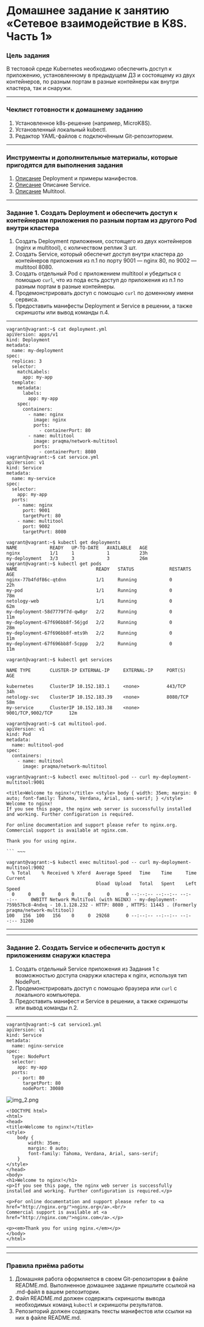 # Домашнее задание к занятию «Сетевое взаимодействие в K8S. Часть 1»

### Цель задания

В тестовой среде Kubernetes необходимо обеспечить доступ к приложению, установленному в предыдущем ДЗ и состоящему из двух контейнеров, по разным портам в разные контейнеры как внутри кластера, так и снаружи.

------

### Чеклист готовности к домашнему заданию

1. Установленное k8s-решение (например, MicroK8S).
2. Установленный локальный kubectl.
3. Редактор YAML-файлов с подключённым Git-репозиторием.

------

### Инструменты и дополнительные материалы, которые пригодятся для выполнения задания

1. [Описание](https://kubernetes.io/docs/concepts/workloads/controllers/deployment/) Deployment и примеры манифестов.
2. [Описание](https://kubernetes.io/docs/concepts/services-networking/service/) Описание Service.
3. [Описание](https://github.com/wbitt/Network-MultiTool) Multitool.

------

### Задание 1. Создать Deployment и обеспечить доступ к контейнерам приложения по разным портам из другого Pod внутри кластера

1. Создать Deployment приложения, состоящего из двух контейнеров (nginx и multitool), с количеством реплик 3 шт.
2. Создать Service, который обеспечит доступ внутри кластера до контейнеров приложения из п.1 по порту 9001 — nginx 80, по 9002 — multitool 8080.
3. Создать отдельный Pod с приложением multitool и убедиться с помощью `curl`, что из пода есть доступ до приложения из п.1 по разным портам в разные контейнеры.
4. Продемонстрировать доступ с помощью `curl` по доменному имени сервиса.
5. Предоставить манифесты Deployment и Service в решении, а также скриншоты или вывод команды п.4.
---
```commandline
vagrant@vagrant:~$ cat deployment.yml
apiVersion: apps/v1
kind: Deployment
metadata:
  name: my-deployment
spec:
  replicas: 3
  selector:
    matchLabels:
      app: my-app
  template:
    metadata:
      labels:
        app: my-app
    spec:
      containers:
        - name: nginx
          image: nginx
          ports:
            - containerPort: 80
        - name: multitool
          image: praqma/network-multitool
          ports:
            - containerPort: 8080
vagrant@vagrant:~$ cat service.yml
apiVersion: v1
kind: Service
metadata:
  name: my-service
spec:
  selector:
    app: my-app
  ports:
    - name: nginx
      port: 9001
      targetPort: 80
    - name: multitool
      port: 9002
      targetPort: 8080
```

```
vagrant@vagrant:~$ kubectl get deployments
NAME            READY   UP-TO-DATE   AVAILABLE   AGE
nginx           1/1     1            1           23h
my-deployment   3/3     3            3           26m
vagrant@vagrant:~$ kubectl get pods
NAME                             READY   STATUS             RESTARTS       AGE
nginx-77b4fdf86c-qtdnn           1/1     Running            0              22h
my-pod                           1/1     Running            0              78m
netology-web                     1/1     Running            0              62m
my-deployment-58d7779f7d-qw8gr   2/2     Running            0              11m 
my-deployment-67f696bb8f-56jgd   2/2     Running            0              28m
my-deployment-67f696bb8f-mts9h   2/2     Running            0              11m
my-deployment-67f696bb8f-5cppp   2/2     Running            0              11m

```

```
vagrant@vagrant:~$ kubectl get services

NAME TYPE       CLUSTER-IP EXTERNAL-IP     EXTERNAL-IP     PORT(S)                AGE

kubernetes      ClusterIP 10.152.183.1     <none>          443/TCP                34h
netology-svc    ClusterIP 10.152.183.39    <none>          8080/TCP               58m
my-service      ClusterIP 10.152.183.38    <none>          9001/TCP,9002/TCP      12m
```

```commandline
vagrant@vagrant:~$ cat multitool-pod.
apiVersion: v1
kind: Pod
metadata:
  name: multitool-pod
spec:
  containers:
    - name: multitool
      image: praqma/network-multitool
```
```commandline
vagrant@vagrant:~$ kubectl exec multitool-pod -- curl my-deployment-multitool:9001

<title>Welcome to nginx!</title> <style> body { width: 35em; margin: 0 auto; font-family: Tahoma, Verdana, Arial, sans-serif; } </style>
Welcome to nginx!
If you see this page, the nginx web server is successfully installed and working. Further configuration is required.

For online documentation and support please refer to nginx.org.
Commercial support is available at nginx.com.

Thank you for using nginx.

``` ~~~
```

```commandline
vagrant@vagrant:~$ kubectl exec multitool-pod -- curl my-deployment-multitool:9002
  % Total    % Received % Xferd  Average Speed   Time    Time     Time  Current
                                 Dload  Upload   Total   Spent    Left  Speed
  0     0    0     0    0     0      0      0 --:--:-- --:--:-- --:--:--     0WBITT Network MultiTool (with NGINX) - my-deployment-759b57bc8-4ndxq - 10.1.128.232 - HTTP: 8080 , HTTPS: 11443 . (Formerly praqma/network-multitool)
100   156  100   156    0     0  29268      0 --:--:-- --:--:-- --:--:-- 31200
```


---
------

### Задание 2. Создать Service и обеспечить доступ к приложениям снаружи кластера

1. Создать отдельный Service приложения из Задания 1 с возможностью доступа снаружи кластера к nginx, используя тип NodePort.
2. Продемонстрировать доступ с помощью браузера или `curl` с локального компьютера.
3. Предоставить манифест и Service в решении, а также скриншоты или вывод команды п.2.

---
```commandline
vagrant@vagrant:~$ cat service1.yml
apiVersion: v1
kind: Service
metadata:
  name: nginx-service
spec:
  type: NodePort
  selector:
    app: my-app
  ports:
    - port: 80
      targetPort: 80
      nodePort: 30080
```
![img_2.png](img_2.png)

```commandline
<!DOCTYPE html>
<html>
<head>
<title>Welcome to nginx!</title>
<style>
    body {
        width: 35em;
        margin: 0 auto;
        font-family: Tahoma, Verdana, Arial, sans-serif;
    }
</style>
</head>
<body>
<h1>Welcome to nginx!</h1>
<p>If you see this page, the nginx web server is successfully installed and working. Further configuration is required.</p>

<p>For online documentation and support please refer to <a href="http://nginx.org/">nginx.org</a>.<br/>
Commercial support is available at <a href="http://nginx.com/">nginx.com</a>.</p>

<p><em>Thank you for using nginx.</em></p>
</body>
</html>
```

---
------

### Правила приёма работы

1. Домашняя работа оформляется в своем Git-репозитории в файле README.md. Выполненное домашнее задание пришлите ссылкой на .md-файл в вашем репозитории.
2. Файл README.md должен содержать скриншоты вывода необходимых команд `kubectl` и скриншоты результатов.
3. Репозиторий должен содержать тексты манифестов или ссылки на них в файле README.md.

